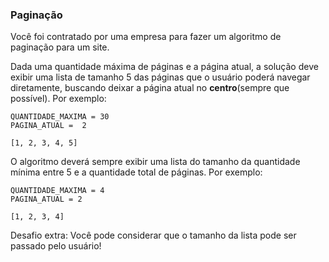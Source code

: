 ### Paginação

Você foi contratado por uma empresa para fazer um algoritmo de paginação para um site. 

Dada uma quantidade máxima de páginas e a página atual, a solução deve exibir uma lista de tamanho 5 das páginas que o usuário poderá navegar diretamente, buscando deixar a página atual no **centro**(sempre que possível). Por exemplo:

```
QUANTIDADE_MAXIMA = 30  
PAGINA_ATUAL =  2

[1, 2, 3, 4, 5]  
```

O algoritmo deverá sempre exibir uma lista do tamanho da quantidade mínima entre 5 e a quantidade total de páginas. Por exemplo:

```
QUANTIDADE_MAXIMA = 4
PAGINA_ATUAL = 2

[1, 2, 3, 4]
```

Desafio extra: Você pode considerar que o tamanho da lista pode ser passado pelo usuário!
